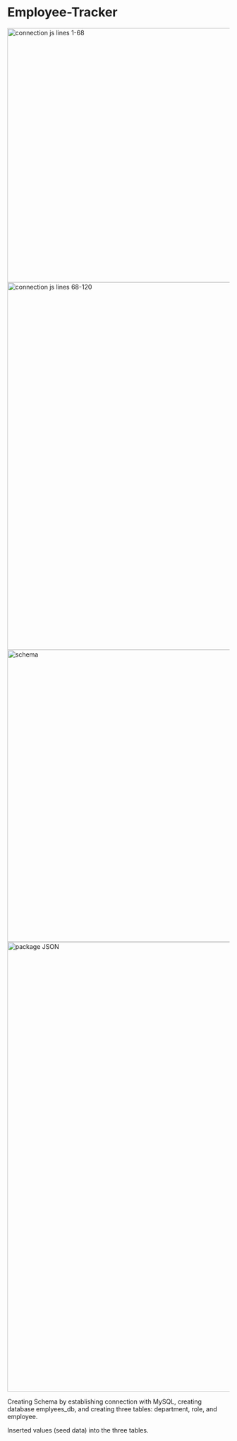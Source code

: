 # Employee-Tracker

<img width="576" alt="connection js lines 1-68" src="https://user-images.githubusercontent.com/76009483/132416433-4dc8967a-4bce-4c9b-a46e-371800332eb3.png">
<img width="833" alt="connection js lines 68-120" src="https://user-images.githubusercontent.com/76009483/132416446-cbb44b81-ff5e-449d-8e52-cd3dbd6af90d.png">
<img width="662" alt="schema" src="https://user-images.githubusercontent.com/76009483/132416457-910e25a2-8331-4e54-a509-da3f2904b939.png">
<img width="1019" alt="package JSON" src="https://user-images.githubusercontent.com/76009483/132416463-18610a63-cde9-43b0-9d29-1ade5a449ed4.png">


Creating Schema by establishing connection with MySQL, creating database emplyees_db, and creating three tables: department, role, and employee.

Inserted values (seed data) into the three tables.  



